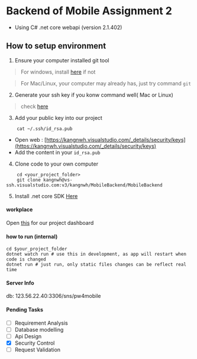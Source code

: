 # Backend of Mobile Assignment 2

- Using C# .net core webapi (version 2.1.402)




## How to setup environment
1. Ensure your computer installed git tool
> For windows, install [here](https://gitforwindows.org) if not

> For Mac/Linux, your computer may already has, just try command `git`

2. Generate your ssh key if you konw command well( Mac or Linux)
> check [here](https://confluence.atlassian.com/bitbucketserver/creating-ssh-keys-776639788.html)

3. Add your public key into our project
```shell
    cat ~/.ssh/id_rsa.pub
```

   - Open web : [https://kangnwh.visualstudio.com/_details/security/keys](https://kangnwh.visualstudio.com/_details/security/keys)
   - Add the content in your `id_rsa.pub`


4. Clone code to your own computer
```shell
    cd <your_project_folder>
    git clone kangnwh@vs-ssh.visualstudio.com:v3/kangnwh/MobileBackend/MobileBackend
```
5. Install .net core SDK [Here](https://www.microsoft.com/net/download)


#### workplace 

Open [this](https://kangnwh.visualstudio.com/MobileBackend/MobileBackend%20Team/_dashboards/MobileBackend%20Team/8b20c756-4048-4b0d-ab5c-07cc380afb3e) for our project dashboard


#### how to run (internal)
```shell
cd $your_project_folder
dotnet watch run # use this in development, as app will restart when code is changed
dotnet run # just run, only static files changes can be reflect real time
```



#### Server Info
db: 123.56.22.40:3306/sns/pw4mobile



#### Pending Tasks

- [ ] Requirement Analysis
- [ ] Database modelling
- [ ] Api Design
- [x] Security Control
- [ ] Request Validation